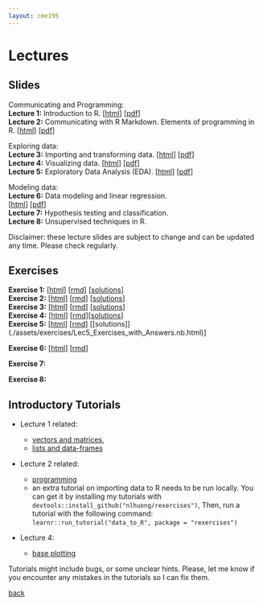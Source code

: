 ```yaml
---
layout: cme195
---
```


# [](#lectures) Lectures

## [](#slides) Slides

Communicating and Programming:  
**Lecture 1:** Introduction to R.
[[html](./assets/lectures/Lecture1_Intro.html)]
[[pdf](./assets/lectures/Lecture1_Intro.pdf)]  
**Lecture 2:** Communicating with R Markdown. Elements of programming in R.
[[html](./assets/lectures/Lecture2_Communicating_and_Programming.html)]
[[pdf](./assets/lectures/Lecture2_Communicating_and_Programming.pdf)]  

Exploring data:  
**Lecture 3:** Importing and transforming data.
[[html](./assets/lectures/Lecture3_Importing_and_Transforming.html)]
[[pdf](./assets/lectures/Lecture3_Importing_and_Transforming.pdf)]  
**Lecture 4:** Visualizing data.
[[html](./assets/lectures/Lecture4_Visualizing_Data.html)]
[[pdf](./assets/lectures/Lecture4_Visualizing_Data.pdf)]  
**Lecture 5:** Exploratory Data Analysis (EDA).
[[html](./assets/lectures/Lecture5_Exploratory_Data_Analysis.html)]
[[pdf](./assets/lectures/Lecture5_Exploratory_Data_Analysis.pdf)]  

Modeling data:  
**Lecture 6:** Data modeling and linear regression.  
[[html](./assets/lectures/Lecture6_Data_modeling_and_linear_regression.html)]
[[pdf](./assets/lectures/Lecture6_Data_modeling_and_linear_regression.pdf)]  
**Lecture 7:** Hypothesis testing and classification.  
**Lecture 8:** Unsupervised techniques in R.    

Disclaimer: these lecture slides are subject to change and can be updated
any time. Please check regularly.

## [](#exe) Exercises  

**Exercise 1:**
[[html](./assets/exercises/Lec1_Exercises.nb.html)]
[[rmd](https://raw.githubusercontent.com/cme195/cme195.github.io/master/assets/exercises/Lec1_Exercises.Rmd)]
[[solutions](./assets/exercises/Lec1_Exercises_with_Answers.nb.html)]  
**Exercise 2:**
[[html](./assets/exercises/Lec2_Exercises.nb.html)]
[[rmd](https://raw.githubusercontent.com/cme195/cme195.github.io/master/assets/exercises/Lec2_Exercises.Rmd)]
[[solutions](./assets/exercises/Lec2_Exercises_with_Answers.nb.html)]  
**Exercise 3:**
[[html](./assets/exercises/Lec3_Exercises.nb.html)]
[[rmd](https://raw.githubusercontent.com/cme195/cme195.github.io/master/assets/exercises/Lec3_Exercises.Rmd)]
[[solutions](./assets/exercises/Lec3_Exercises_with_Answers.nb.html)]  
**Exercise 4:**
[[html](./assets/exercises/Lec4_Exercises.nb.html)]
[[rmd](https://raw.githubusercontent.com/cme195/cme195.github.io/master/assets/exercises/Lec4_Exercises.Rmd)][[solutions](./assets/exercises/Lec4_Exercises_with_Answers.nb.html)]  
**Exercise 5:**
[[html](./assets/exercises/Lec5_Exercises.nb.html)]
[[rmd](https://raw.githubusercontent.com/cme195/cme195.github.io/master/assets/exercises/Lec5_Exercises.Rmd)]
[[solutions]] (./assets/exercises/Lec5_Exercises_with_Answers.nb.html)]  
  
**Exercise 6:**
[[html](./assets/exercises/Lec6_Exercises.nb.html)]
[[rmd](https://raw.githubusercontent.com/cme195/cme195.github.io/master/assets/exercises/Lec6_Exercises.Rmd)]
<!---
[[solutions](./assets/exercises/Lec6_Exercises_with_Answers.nb.html)]
--->  
**Exercise 7:**
<!---
[[html](./assets/exercises/Lec7_Exercises.nb.html)]
[[rmd](https://raw.githubusercontent.com/cme195/cme195.github.io/master/assets/exercises/Lec7_Exercises.Rmd)]
[[solutions]] (./assets/exercises/Lec7_Exercises_with_Answers.nb.html)]
--->  
**Exercise 8:**
<!---
[[html](./assets/exercises/Lec8_Exercises.nb.html)]
[[rmd](https://raw.githubusercontent.com/cme195/cme195.github.io/master/assets/exercises/Lec8_Exercises.Rmd)]
[[solutions](./assets/exercises/Lec8_Exercises_with_Answers.nb.html)]
--->  

## [](#tut) Introductory Tutorials

* Lecture 1 related:
    + [vectors and matrices](https://cme195.shinyapps.io/vectors_and_matrices/),
    + [lists and data-frames](https://cme195.shinyapps.io/lists_and_data_frames/)

* Lecture 2 related:
    + [programming](https://cme195.shinyapps.io/programming/)
    +  an extra tutorial on importing data to R needs to be run locally. You can
get it by installing my tutorials with `devtools::install_github("nlhuong/rexercises")`,
Then, run a tutorial with the following command:  
`learnr::run_tutorial("data_to_R", package = "rexercises")`
* Lecture 4:
    + [base plotting](https://cme195.shinyapps.io/base_plotting/)

Tutorials might include bugs, or some unclear hints. Please, let me know
if you encounter any mistakes in the tutorials so I can fix them.

[back](./)
